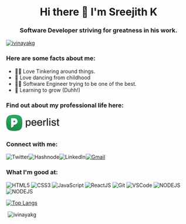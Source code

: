 <h1 align="center">Hi there 👋 I'm Sreejith K</h1>
<h3 align="center">Software Developer striving for greatness in his work.</h3>

<p><a href="https://twitter.com/ivinayakg" target="_blank"><img src="https://img.shields.io/twitter/follow/ivinayakg?logo=twitter&color=0f56b3&style=for-the-badge&label=Follow" alt="ivinayakg" /></a> </p>

<h3>Here are some facts about me:</h3>

- 👩‍🎓 Love Tinkering around things.
- 🧠 Love dancing from childhood
- 👩‍💻 Software Engineer trying to be one of the best.
- 🌱 Learning to grow (Duhh!)


<h3>Find out about my professional life here:</h3>
<a href="https://peerlist.io/ivinayakg"><img height=44 src="https://github.com/Siddhant-K-code/Siddhant-K-code/blob/master/PL%20Logo%20-%20Primary.svg"/></a>

<h3 align="left">Connect with me:</h3>
<a href="mailto:vinayak20029@gmail.com"><img src="https://img.shields.io/badge/Gmail-DA100B?style=for-the-badge&logo=gmail&logoColor=white" alt="Gmail"/></a> 
<a href="https://twitter.com/ivinayakg"><img src="https://img.shields.io/badge/Twitter-1672EC?style=for-the-badge&logo=twitter&logoColor=white" alt="Twitter"  align="left"/></a>
<a href="https://ivinayakg.hashnode.dev/"><img src="https://img.shields.io/badge/Hashnode-0f56b3?style=for-the-badge&logo=hashnode&logoColor=white" alt="Hashnode" align="left" /> </a>
<a href="https://linkedin.com/in/ivinayakg"><img src="https://img.shields.io/badge/LinkedIn-223189?style=for-the-badge&logo=linkedin&logoColor=white" alt="LinkedIn" align="left"/></a>

<br />

<h3 align="left">What I'm good at:</h3>
<p>
<img src="https://img.shields.io/badge/HTML5-ED9526?style=for-the-badge&logo=html5&logoColor=white" alt="HTML5" />
<img src="https://img.shields.io/badge/CSS3-1672EC?style=for-the-badge&logo=css3&logoColor=white" alt="CSS3" />
<img src="https://img.shields.io/badge/JavaScript-F0D042?style=for-the-badge&logo=javascript&logoColor=black" alt="JavaScript" />
<img src="https://img.shields.io/badge/React-20232A?style=for-the-badge&logo=react&logoColor=61DAFB" alt="ReactJS" />
<img src="https://img.shields.io/badge/Git-DA100B?style=for-the-badge&logo=git&logoColor=white" alt="Git" /> 
<img src="https://img.shields.io/badge/Visual_Studio_Code-2E41B6?style=for-the-badge&logo=visual%20studio%20code&logoColor=white" alt="VSCode" />
<img src="https://img.shields.io/badge/Node.js-43853D?style=for-the-badge&logo=node.js&logoColor=white" alt="NODEJS" />
<img src="https://img.shields.io/badge/Express.js-404D59?style=for-the-badge" alt="NODEJS" />
</p>

[![Top Langs](https://github-readme-stats.vercel.app/api/top-langs/?username=ivinayakg&layout=compact)](https://github.com/ivinayakg/github-readme-stats)

<p>&nbsp;<img align="center" src="https://github-readme-stats.vercel.app/api?username=ivinayakg&show_icons=true&&title_color=0f56b3&hide=issues&count_private=true" alt="ivinayakg" /></p>
